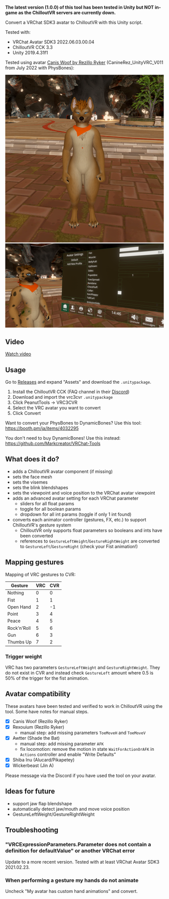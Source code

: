 **The latest version (1.0.0) of this tool has been tested in Unity but NOT in-game as the ChilloutVR servers are currently down.**

Convert a VRChat SDK3 avatar to ChilloutVR with this Unity script.

Tested with:

- VRChat Avatar SDK3 2022.06.03.00.04
- ChilloutVR CCK 3.3
- Unity 2019.4.31f1

Tested using avatar [Canis Woof by Rezillo Ryker](https://www.vrcarena.com/assets/fnADyoq3IE5b4zIZGanA) (CanineRez_UnityVRC_V011 from July 2022 with PhysBones):

<img src="assets/screenshot_caniswoof_fat.png" />

<img src="assets/screenshot_sliders.png" />

## Video

[Watch video](assets/recording_caniswoof.mp4?raw=true)

## Usage

Go to [Releases](https://github.com/imagitama/vrc3cvr/releases/latest) and expand "Assets" and download the `.unitypackage`.

1. Install the ChilloutVR CCK (FAQ channel in their [Discord](https://discord.gg/ABI))
2. Download and import the vrc3cvr `.unitypackage`
3. Click PeanutTools -> VRC3CVR
4. Select the VRC avatar you want to convert
5. Click Convert

Want to convert your PhysBones to DynamicBones? Use this tool: https://booth.pm/ja/items/4032295

You don't need to buy DynamicBones! Use this instead: https://github.com/Markcreator/VRChat-Tools

## What does it do?

- adds a ChilloutVR avatar component (if missing)
- sets the face mesh
- sets the visemes
- sets the blink blendshapes
- sets the viewpoint and voice position to the VRChat avatar viewpoint
- adds an advanced avatar setting for each VRChat parameter
  - sliders for all float params
  - toggle for all boolean params
  - dropdown for all int params (toggle if only 1 int found)
- converts each animator controller (gestures, FX, etc.) to support ChilloutVR's gesture system
  - ChilloutVR only supports float parameters so booleans and ints have been converted
  - references to `GestureLeftWeight`/`GestureRightWeight` are converted to `GestureLeft`/`GestureRight` (check your Fist animation!)

## Mapping gestures

Mapping of VRC gestures to CVR:

| Gesture     | VRC | CVR |
| ----------- | --- | --- |
| Nothing     | 0   | 0   |
| Fist        | 1   | 1   |
| Open Hand   | 2   | -1  |
| Point       | 3   | 4   |
| Peace       | 4   | 5   |
| Rock'n'Roll | 5   | 6   |
| Gun         | 6   | 3   |
| Thumbs Up   | 7   | 2   |

### Trigger weight

VRC has two parameters `GestureLeftWeight` and `GestureRightWeight`. They do not exist in CVR and instead check `GestureLeft` amount where 0.5 is 50% of the trigger for the fist animation.

## Avatar compatibility

These avatars have been tested and verified to work in ChilloutVR using the tool. Some have notes for manual steps.

- [x] Canis Woof (Rezillo Ryker)
- [x] Rexouium (Rezillo Ryker)
  - manual step: add missing parameters `ToeMoveH` and `ToeMoveV`
- [x] Awtter (Shade the Bat)
  - manual step: add missing parameter `AFK`
  - fix locomotion: remove the motion in state `WaitForActionOrAFK` in `Actions` controller and enable "Write Defaults"
- [x] Shiba Inu (Alucard/Pikapetey)
- [x] Wickerbeast (Jin A)

Please message via the Discord if you have used the tool on your avatar.

## Ideas for future

- support jaw flap blendshape
- automatically detect jaw/mouth and move voice position
- GestureLeftWeight/GestureRightWeight

## Troubleshooting

### "VRCExpressionParameters.Parameter does not contain a definition for defaultValue" or another VRChat error

Update to a more recent version. Tested with at least VRChat Avatar SDK3 2021.02.23.

### When performing a gesture my hands do not animate

Uncheck "My avatar has custom hand animations" and convert.
